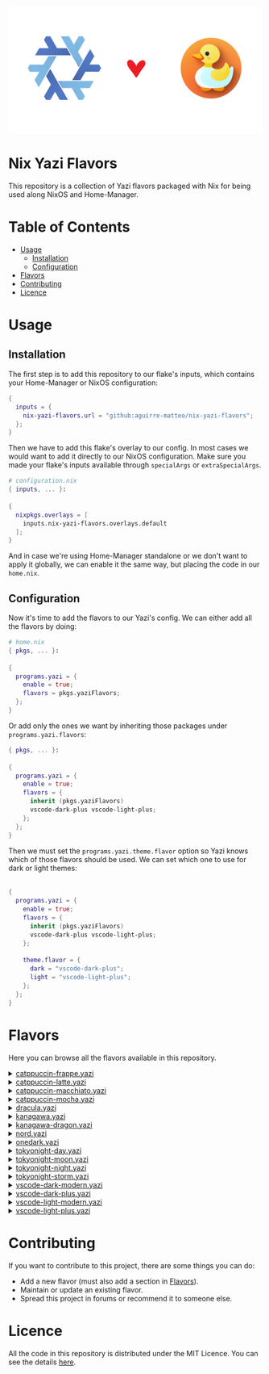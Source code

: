 ![Logo](./logo.png)

# Nix Yazi Flavors
This repository is a collection of Yazi flavors packaged
with Nix for being used along NixOS and Home-Manager.

# Table of Contents
- [Usage](#usage)
    - [Installation](#installation)
    - [Configuration](#configuration)
- [Flavors](#flavors)
- [Contributing](#contributing)
- [Licence](#licence)

# Usage

## Installation
The first step is to add this repository to our flake's inputs, which
contains your Home-Manager or NixOS configuration:

```flake.nix
{
  inputs = {
    nix-yazi-flavors.url = "github:aguirre-matteo/nix-yazi-flavors";
  };
}
```

Then we have to add this flake's overlay to our config. In most cases
we would want to add it directly to our NixOS configuration. Make sure
you made your flake's inputs available through `specialArgs` or 
`extraSpecialArgs`.

```flake.nix
# configuration.nix
{ inputs, ... }:

{
  nixpkgs.overlays = [
    inputs.nix-yazi-flavors.overlays.default
  ];
}
```

And in case we're using Home-Manager standalone or we don't want to 
apply it globally, we can enable it the same way, but placing the code 
in our `home.nix`.

## Configuration
Now it's time to add the flavors to our Yazi's config. We can
either add all the flavors by doing:

```nix
# home.nix
{ pkgs, ... }:

{
  programs.yazi = {
    enable = true;
    flavors = pkgs.yaziFlavors;
  };
}
```

Or add only the ones we want by inheriting those packages under
`programs.yazi.flavors`:

```nix
{ pkgs, ... }:

{
  programs.yazi = {
    enable = true;
    flavors = {
      inherit (pkgs.yaziFlavors)
      vscode-dark-plus vscode-light-plus;
    };
  };
}
```

Then we must set the `programs.yazi.theme.flavor` option so Yazi
knows which of those flavors should be used. We can set which one
to use for dark or light themes:

```nix

{
  programs.yazi = {
    enable = true;
    flavors = {
      inherit (pkgs.yaziFlavors)
      vscode-dark-plus vscode-light-plus;
    };

    theme.flavor = {
      dark = "vscode-dark-plus";
      light = "vscode-light-plus";
    };
  };
}
```

# Flavors
Here you can browse all the flavors available in this repository.

<details>
<summary>
<a href="https://github.com/yazi-rs/flavors/tree/main/catppuccin-frappe.yazi">catppuccin-frappe.yazi</a>
</summary>

```nix
pkgs.yaziFlavors.catppuccin-frappe
```

<img src="https://github.com/yazi-rs/flavors/blob/main/catppuccin-frappe.yazi/preview.png" alt="Catppuccin Frappe">
</details>

<details>
<summary>
<a href="https://github.com/yazi-rs/flavors/tree/main/catppuccin-latte.yazi">catppuccin-latte.yazi</a>
</summary>

```nix
pkgs.yaziFlavors.catppuccin-latte
```

<img src="https://github.com/yazi-rs/flavors/blob/main/catppuccin-latte.yazi/preview.png" alt="Catppuccin Latte">
</details>

<details>
<summary>
<a href="https://github.com/yazi-rs/flavors/tree/main/catppuccin-macchaito.yazi">catppuccin-macchiato.yazi</a>
</summary>

```nix
pkgs.yaziFlavors.catppuccin-macchaito
```

<img src="https://github.com/yazi-rs/flavors/blob/main/catppuccin-macchiato.yazi/preview.png" alt="Catppuccin Macchiato">
</details>

<details>
<summary>
<a href="https://github.com/yazi-rs/flavors/tree/main/catppuccin-mocha.yazi">catppuccin-mocha.yazi</a>
</summary>

```nix
pkgs.yaziFlavors.catppuccin-mocha
```

<img src="https://github.com/yazi-rs/flavors/blob/main/catppuccin-mocha.yazi/preview.png" alt="Catppuccin Mocha">
</details>

<details>
<summary>
<a href="https://github.com/yazi-rs/flavors/tree/main/dracula.yazi">dracula.yazi</a>
</summary>

```nix
pkgs.yaziFlavors.dracula
```

<img src="https://github.com/yazi-rs/flavors/blob/main/dracula.yazi/preview.png" alt="Dracula">
</details>

<details>
<summary>
<a href="https://github.com/dangooddd/kanagawa.yazi">kanagawa.yazi</a>
</summary>

```nix
pkgs.yaziFlavors.kanagawa
```

<img src="https://github.com/dangooddd/kanagawa.yazi/blob/main/preview.png" alt="Kanagawa">
</details>

<details>
<summary>
<a href="https://github.com/marcosvnmelo/kanagawa-dragon.yazi">kanagawa-dragon.yazi</a>
</summary>

```nix
pkgs.yaziFlavors.kanagawa-dragon
```

<img src="https://github.com/marcosvnmelo/kanagawa-dragon.yazi/blob/main/preview.png" alt="Kanagawa Dragon">
</details>

<details>
<summary>
<a href="https://github.com/AdithyanA2005/nord.yazi">nord.yazi</a>
</summary>

```nix
pkgs.yaziFlavors.nord
```

<img src="https://github.com/AdithyanA2005/nord.yazi/blob/main/preview.png" alt="Nord">
</details>

<details>
<summary>
<a href="https://github.com/BennyOe/onedark.yazi">onedark.yazi</a>
</summary>

```nix
pkgs.yaziFlavors.onedark
```

<img src="https://github.com/BennyOe/onedark.yazi/blob/main/preview.png" alt="OneDark">
</details>

<details>
<summary>
<a href="https://github.com/kalidyasin/yazi-flavors/tree/main/tokyonight-day.yazi">tokyonight-day.yazi</a>
</summary>

```nix
pkgs.yaziFlavors.tokyonight-day
```

<img src="https://github.com/kalidyasin/yazi-flavors/blob/main/tokyonight-day.yazi/preview.png" alt="TokyoNight Day">
</details>

<details>
<summary>
<a href="https://github.com/kalidyasin/yazi-flavors/tree/main/tokyonight-moon.yazi">tokyonight-moon.yazi</a>
</summary>

```nix
pkgs.yaziFlavors.tokyonight-moon
```

<img src="https://github.com/kalidyasin/yazi-flavors/blob/main/tokyonight-moon.yazi/preview.png" alt="TokyoNight Moon">
</details>

<details>
<summary>
<a href="https://github.com/kalidyasin/yazi-flavors/tree/main/tokyonight-night.yazi">tokyonight-night.yazi</a>
</summary>

```nix
pkgs.yaziFlavors.tokyonight-night
```

<img src="https://github.com/kalidyasin/yazi-flavors/blob/main/tokyonight-night.yazi/preview.png" alt="TokyoNight Night">
</details>

<details>
<summary>
<a href="https://github.com/kalidyasin/yazi-flavors/tree/main/tokyonight-storm.yazi">tokyonight-storm.yazi</a>
</summary>

```nix
pkgs.yaziFlavors.tokyonight-storm
```

<img src="https://github.com/kalidyasin/yazi-flavors/blob/main/tokyonight-storm.yazi/preview.png" alt="TokyoNight Storm">
</details>

<details>
<summary>
<a href="https://github.com/956MB/vscode-dark-modern.yazi">vscode-dark-modern.yazi</a>
</summary>

```nix
pkgs.yaziFlavors.vscode-dark-modern
```

<img src="https://github.com/956MB/vscode-dark-modern.yazi/blob/main/preview.png" alt="VSCode Dark Modern">
</details>

<details>
<summary>
<a href="https://github.com/956MB/vscode-dark-plus.yazi/">vscode-dark-plus.yazi</a>
</summary>

```nix
pkgs.yaziFlavors.vscode-dark-plus
```

<img src="https://github.com/956MB/vscode-dark-plus.yazi/blob/main/preview.png" alt="VSCode Dark Plus">
</details>

<details>
<summary>
<a href="https://github.com/956MB/vscode-light-modern.yazi">vscode-light-modern.yazi</a>
</summary>

```nix
pkgs.yaziFlavors.vscode-light-modern
```

<img src="https://github.com/956MB/vscode-light-modern.yazi/blob/main/preview.png" alt="VSCode Light Modern">
</details>

<details>
<summary>
<a href="https://github.com/956MB/vscode-light-plus.yazi">vscode-light-plus.yazi</a>
</summary>

```nix
pkgs.vscode-light-plus
```

<img src="https://github.com/956MB/vscode-light-plus.yazi/blob/main/preview.png" alt="VSCode Light Plus">
</details>

# Contributing
If you want to contribute to this project, there are some things you can do:

- Add a new flavor (must also add a section in [Flavors](#flavors)).
- Maintain or update an existing flavor.
- Spread this project in forums or recommend it to someone else.

# Licence
All the code in this repository is distributed under the MIT Licence. You can see the details [here](./LICENSE).
